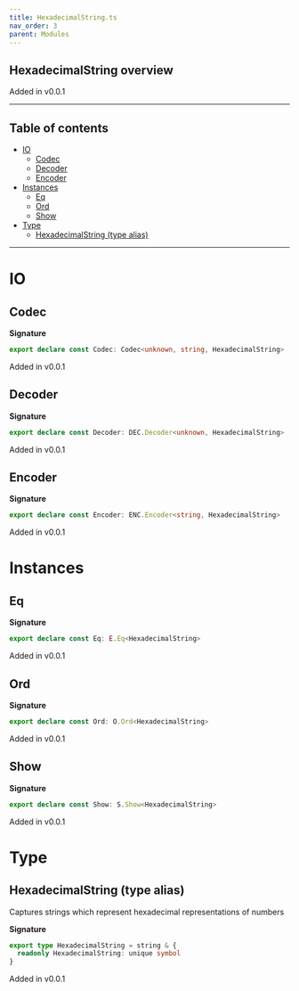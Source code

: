 ```yaml
---
title: HexadecimalString.ts
nav_order: 3
parent: Modules
---
```


## HexadecimalString overview

Added in v0.0.1

---

<h2 class="text-delta">Table of contents</h2>

- [IO](#io)
  - [Codec](#codec)
  - [Decoder](#decoder)
  - [Encoder](#encoder)
- [Instances](#instances)
  - [Eq](#eq)
  - [Ord](#ord)
  - [Show](#show)
- [Type](#type)
  - [HexadecimalString (type alias)](#hexadecimalstring-type-alias)

---

# IO

## Codec

**Signature**

```ts
export declare const Codec: Codec<unknown, string, HexadecimalString>
```

Added in v0.0.1

## Decoder

**Signature**

```ts
export declare const Decoder: DEC.Decoder<unknown, HexadecimalString>
```

Added in v0.0.1

## Encoder

**Signature**

```ts
export declare const Encoder: ENC.Encoder<string, HexadecimalString>
```

Added in v0.0.1

# Instances

## Eq

**Signature**

```ts
export declare const Eq: E.Eq<HexadecimalString>
```

Added in v0.0.1

## Ord

**Signature**

```ts
export declare const Ord: O.Ord<HexadecimalString>
```

Added in v0.0.1

## Show

**Signature**

```ts
export declare const Show: S.Show<HexadecimalString>
```

Added in v0.0.1

# Type

## HexadecimalString (type alias)

Captures strings which represent hexadecimal representations of numbers

**Signature**

```ts
export type HexadecimalString = string & {
  readonly HexadecimalString: unique symbol
}
```

Added in v0.0.1
